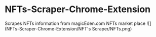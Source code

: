 # NFTs-Scraper-Chrome-Extension
Scrapes NFTs information from magicEden.com NFTs market place
![](NFTs-Scraper-Chrome-Extension/NFT's Scraper/NFTs.png)
